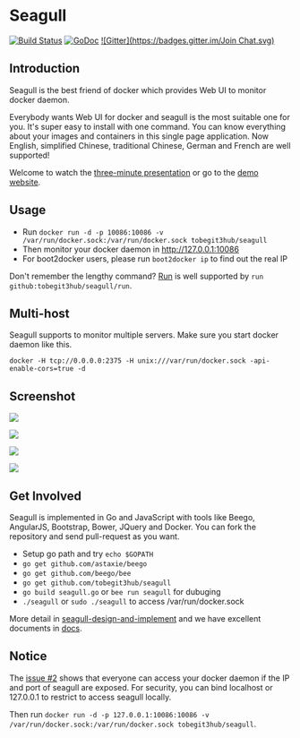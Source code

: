 
# Seagull

[![Build Status](https://drone.io/github.com/tobegit3hub/seagull/status.png)](https://drone.io/github.com/tobegit3hub/seagull/latest) [![GoDoc](https://godoc.org/github.com/tobegit3hub/seagull?status.svg)](https://godoc.org/github.com/tobegit3hub/seagull) [![Gitter](https://badges.gitter.im/Join Chat.svg)](https://gitter.im/tobegit3hub/seagull?utm_source=badge&utm_medium=badge&utm_campaign=pr-badge&utm_content=badge)

## Introduction

Seagull is the best friend of docker which provides Web UI to monitor docker daemon.

Everybody wants Web UI for docker and seagull is the most suitable one for you. It's super easy to install with one command. You can know everything about your images and containers in this single page application. Now English, simplified Chinese, traditional Chinese, German and French are well supported!

Welcome to watch the [three-minute presentation](https://www.youtube.com/watch?v=0BAiSx7l7Y4) or go to the [demo website](http://96.126.127.93:10086).

## Usage

* Run `docker run -d -p 10086:10086 -v /var/run/docker.sock:/var/run/docker.sock tobegit3hub/seagull`
* Then monitor your docker daemon in <http://127.0.0.1:10086>
* For boot2docker users, please run `boot2docker ip` to find out the real IP

Don't remember the lengthy command? [Run](https://github.com/runscripts/run) is well supported by `run github:tobegit3hub/seagull/run`.

## Multi-host

Seagull supports to monitor multiple servers. Make sure you start docker daemon like this.

`docker -H tcp://0.0.0.0:2375 -H unix:///var/run/docker.sock -api-enable-cors=true -d`

## Screenshot

![](https://raw.github.com/tobegit3hub/seagull/master/screenshot.png)

![](https://raw.github.com/tobegit3hub/seagull/master/static/img/containers-page.png)

![](https://raw.github.com/tobegit3hub/seagull/master/static/img/images-page.png)

![](https://raw.github.com/tobegit3hub/seagull/master/static/img/configuration-page.png)

## Get Involved

Seagull is implemented in Go and JavaScript with tools like Beego, AngularJS, Bootstrap, Bower, JQuery and Docker. You can fork the repository and send pull-request as you want.

* Setup go path and try `echo $GOPATH`
* `go get github.com/astaxie/beego`
* `go get github.com/beego/bee`
* `go get github.com/tobegit3hub/seagull`
* `go build seagull.go` or `bee run seagull` for dubuging
* `./seagull` or `sudo ./seagull` to access /var/run/docker.sock

More detail in [seagull-design-and-implement](docs/en/development/2014-10-14-seagull-design-and-implement.md) and we have excellent documents in [docs](docs/).

## Notice

The [issue #2](https://github.com/tobegit3hub/seagull/issues/2) shows that everyone can access your docker daemon if the IP and port of seagull are exposed. For security, you can bind localhost or 127.0.0.1 to restrict to access seagull locally.

Then run `docker run -d -p 127.0.0.1:10086:10086 -v /var/run/docker.sock:/var/run/docker.sock tobegit3hub/seagull`.
